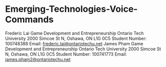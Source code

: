 # Emerging-Technologies-Voice-Commands
Frederic Lai Game Development and Entrepreneurship Ontario Tech University 2000 Simcoe St N, Oshawa, ON L1G 0C5 Student Number: 100748388 Email: frederic.lai@ontariotechu.net James Pham Game Development and Entrepreneurship Ontario Tech University 2000 Simcoe St N, Oshawa, ON L1G 0C5 Student Number: 100741773 Email: james.pham2@ontariotechu.net
